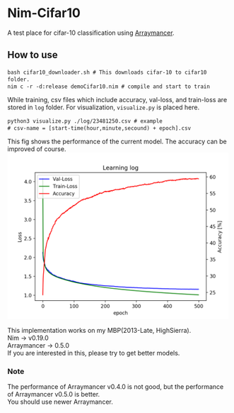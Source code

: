 # Nim-Cifar10

A test place for cifar-10 classification using [Arraymancer](https://github.com/mratsim/Arraymancer).

## How to use   
```
bash cifar10_downloader.sh # This downloads cifar-10 to cifar10 folder.
nim c -r -d:release demoCifar10.nim # compile and start to train
```

While training, csv files which include accuracy, val-loss, and train-loss are stored in ``` log ``` folder. For visualization, ``` visualize.py ``` is placed here.   
```
python3 visualize.py ./log/23481250.csv # example
# csv-name = [start-time(hour,minute,secound) + epoch].csv
```
This fig shows the performance of the current model. The accuracy can be improved of course.
<img src="https://github.com/cashiwamochi/nim_dl/blob/master/img/fig.png" width="500">

This implementation works on my MBP(2013-Late, HighSierra).   
Nim -> v0.19.0   
Arraymancer -> 0.5.0   
If you are interested in this, please try to get better models.

### Note
The performance of Arraymancer v0.4.0 is not good, but the performance of Arraymancer v0.5.0 is better.    
You should use newer Arraymancer.
